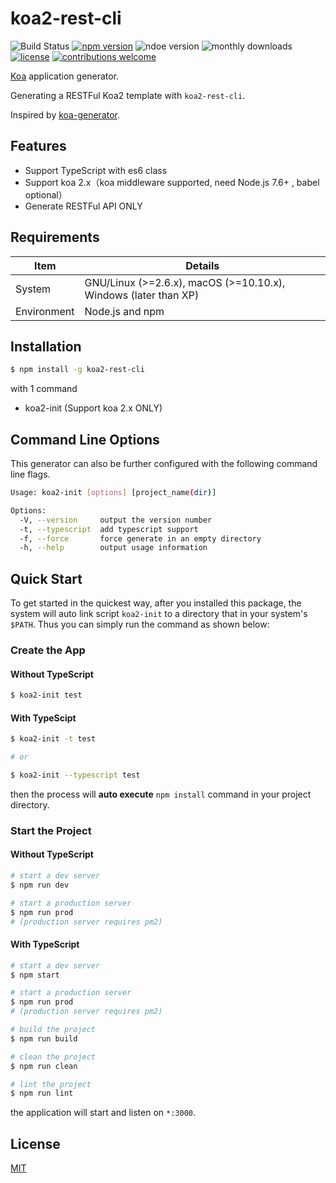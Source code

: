 # koa2-rest-cli

![Build Status](https://travis-ci.org/lenconda/koa2-rest-cli.svg?branch=master)
[![npm version](https://badge.fury.io/js/koa2-rest-cli.svg)](https://badge.fury.io/js/koa2-rest-cli)
![ndoe version](https://img.shields.io/node/v/koa2-rest-cli.svg)
![monthly downloads](https://img.shields.io/npm/dm/koa2-rest-cli.svg)
[![license](https://img.shields.io/github/license/mashape/apistatus.svg)](https://github.com/lenconda/koa2-rest-cli/blob/master/LICENSE)
[![contributions welcome](https://img.shields.io/badge/contributions-welcome-brightgreen.svg?style=flat)](https://github.com/dwyl/esta/issues)


[Koa](https://www.npmjs.com/package/koa) application generator.

Generating a RESTFul Koa2 template with `koa2-rest-cli`. 

Inspired by [koa-generator](https://github.com/17koa/koa-generator).

## Features

- Support TypeScript with es6 class
- Support koa 2.x（koa middleware supported, need Node.js 7.6+ , babel optional）
- Generate RESTFul API ONLY

## Requirements

| Item        | Details                                                      |
| ----------- | ------------------------------------------------------------ |
| System      | GNU/Linux (>=2.6.x), macOS (>=10.10.x), Windows (later than XP) |
| Environment | Node.js and npm                                              |

## Installation

```bash
$ npm install -g koa2-rest-cli
```

with 1 command

- koa2-init (Support koa 2.x ONLY)

## Command Line Options

This generator can also be further configured with the following command line flags.

```bash
Usage: koa2-init [options] [project_name(dir)]

Options:
  -V, --version     output the version number
  -t, --typescript  add typescript support
  -f, --force       force generate in an empty directory
  -h, --help        output usage information
```

## Quick Start


To get started in the quickest way, after you installed this package, the system will auto link script `koa2-init` to a directory that in your system's `$PATH`. Thus you can simply run the command as shown below:

### Create the App

#### Without TypeScript

```bash
$ koa2-init test
```

#### With TypeScipt

```bash
$ koa2-init -t test

# or

$ koa2-init --typescript test
```

then the process will **auto execute** `npm install` command in your project directory.

### Start the Project

#### Without TypeScript

```bash
# start a dev server
$ npm run dev

# start a production server
$ npm run prod
# (production server requires pm2)
```

#### With TypeScript

```bash
# start a dev server
$ npm start

# start a production server
$ npm run prod
# (production server requires pm2)

# build the project
$ npm run build

# clean the project
$ npm run clean

# lint the project
$ npm run lint
```

the application will start and listen on `*:3000`.

## License

[MIT](LICENSE)
